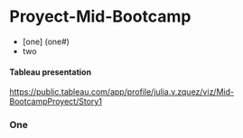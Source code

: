 # Proyect-Mid-Bootcamp
* [one] (one#)
* two


<h4>Tableau presentation</h4>

https://public.tableau.com/app/profile/julia.v.zquez/viz/Mid-BootcampProyect/Story1


<h3><a id='one'>One</a></h3>

